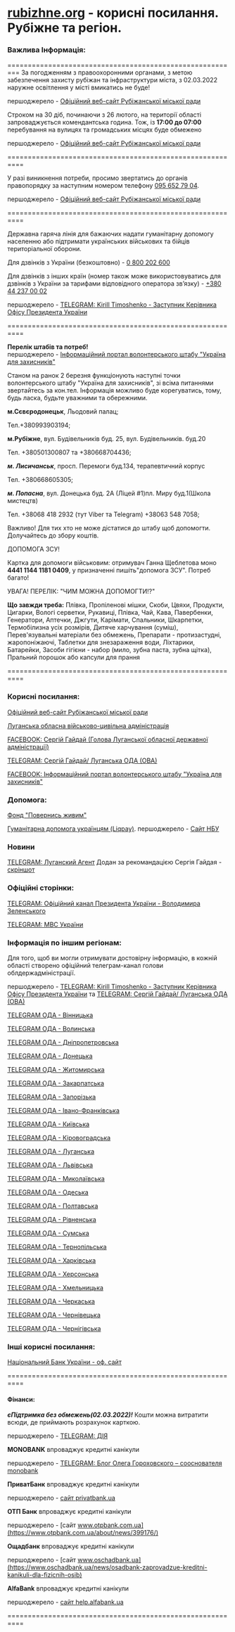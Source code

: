 # [rubizhne.org](https://www.rubizhne.org) - корисні посилання. Рубіжне та регіон.


### Важлива Інформація:
=========================================================
За погодженням з правоохоронними органами, з метою забезпечення захисту рубіжан та інфраструктури міста, з 02.03.2022 наружне освітлення у місті вмикатись не буде!

першоджерело - [Офіційний веб-сайт Рубіжанської міської ради](https://rmr.gov.ua/novyny-ta-informaciya/uvaha-meshkanci-mista/)

Строком на 30 діб, починаючи з 26 лютого, на території області запроваджується комендантська година. Тож, із **17:00 до 07:00** перебування на вулицях та громадських місцях буде обмежено

першоджерело - [Офіційний веб-сайт Рубіжанської міської ради](https://rmr.gov.ua/novyny-ta-informaciya/vidsohodni-na-luhanshchyni-vvedeno-komendantsku-hodynu-z-1700-do-0700-serhiy-hayday/)

==========================================================

У разі виникнення потреби, просимо звертатись до органів правопорядку за наступним номером телефону [095 652 79 04](tel:+30956527904).

першоджерело - [Офіційний веб-сайт Рубіжанської міської ради](https://rmr.gov.ua/novyny-ta-informaciya/uvaha-meshkanci-mista/)

==========================================================

Державна гаряча лінія для бажаючих надати гуманітарну допомогу населенню або підтримати українських військових та бійців територіальної оборони.

Для дзвінків з України (безкоштовно) - [0 800 202 600](tel:0800202600)

Для дзвінків з інших країн (номер також може використовуватись для дзвінків з України за тарифами відповідного оператора зв’язку) - [+380 44 237 00 02](tel:+380442370002)

першоджерело - [TELEGRAM: Kirill Timoshenko - Заступник Керівника Офісу Президента України](https://t.me/kt20220224)

==========================================================

**Перелік штабів та потреб!**  
першоджерело - [Інформаційний портал волонтерського штабу "Україна для захисників"](https://www.facebook.com/groups/997566197546611)


Станом на ранок 2 березня функціонують наступні точки волонтерського штабу "Україна для захисників", зі всіма питаннями звертайтесь за кон.тел. Інформація можливо буде корегуватись, тому, будь ласка, будьте уважними та обережними.

**м.Сєвєродонецьк**, Льодовий палац;

Тел.+380993903194;

**м.Рубіжне**, вул. Будівельників буд. 25, вул. Будівельників. буд.20

Тел. +380501300807 та +380668704436;

***м. Лисичанськ***, просп. Перемоги буд.134, терапевтичний корпус

Тел. +380668605305;

***м. Попасна***, вул. Донецька буд. 2А (Ліцей #1)пл. Миру буд.1(Школа мистецтв)

Тел. +38068 418 2932 (тут Viber та Telegram) +38063 548 7058;

Важливо! Для тих хто не може дістатися до штабу щоб допомогти. Долучайтесь до збору коштів.

ДОПОМОГА ЗСУ!

Картка для допомоги військовим: отримувач Ганна Щеблетова моно **4441 1144 1181 0409**, у призначенні пишіть"допомога ЗСУ". Потреб багато!

УВАГА! ПЕРЕЛІК: "ЧИМ МОЖНА ДОПОМОГТИ!?"

**Що завжди треба:** Плівка, Пропіленові мішки, Скоби, Цвяхи, Продукти, Цигарки, Вологі серветки, Рукавиці, Плівка, Чай, Кава, Павербенки, Генератори, Аптечки, Джгути, Карімати, Спальники, Шкарпетки, Термобілизна усіх розмірів, Дитяче харчування (суміш), Перев'язувальні матеріали без обмежень, Препарати - протизастудні, жаропоніжаючі, Таблетки для знезараження води, Ліхтарики, Батарейки, Засоби гігієни - набор (мило, зубна паста, зубна щітка), Пральний порошок або капсули для прання

==========================================================

### Корисні посилання:

[Офіційний веб-сайт Рубіжанської міської ради](https://rmr.gov.ua) 

[Луганська обласна військово-цивільна адміністрація](http://loga.gov.ua/)  

[FACEBOOK: Сергій Гайдай (Голова Луганської обласної державної адміністрації)](https://uk-ua.facebook.com/sergey.gaidai.loga) 

[TELEGRAM: Сергій Гайдай/ Луганська ОДА (ОВА)](https://t.me/luhanskaVTSA)

[FACEBOOK: Інформаційний портал волонтерського штабу "Україна для захисників"](https://www.facebook.com/groups/997566197546611)

### Допомога:

[Фонд "Повернись живим"](https://savelife.in.ua/)

[Гуманітарна допомога українцям (Liqpay)](https://www.liqpay.ua/uk/checkout/card/checkout_1646238217708748_29180003_b2JUlkRclTp9mFtYZQ1Q). першоджерело - [Сайт НБУ](https://bank.gov.ua/ua/news/all/natsionalniy-bank-vidkriv-rahunok-dlya-gumanitarnoyi-dopomogi-ukrayintsyam-postrajdalim-vid-rosiyskoyi-agresiyi)

### Новини

[TELEGRAM: Луганский Агент](https://t.me/tvoy_region13) Додан за рекомандацією Сергія Гайдая - [скріншот](/images/proofs/proof_1.png)

### Офіційні сторінки:

[TELEGRAM: Офіційний канал Президента України - Володимира Зеленського](https://t.me/V_Zelenskiy_official)

[TELEGRAM: МВС України](https://t.me/mvs_ukraine)


### Інформація по іншим регіонам:

Для того, щоб ви могли отримувати достовірну інформацію, в кожній області створено офіційний телеграм-канал голови облдержадміністрації.

першоджерело - [TELEGRAM: Kirill Timoshenko - Заступник Керівника Офісу Президента України](https://t.me/kt20220224) та [TELEGRAM: Сергій Гайдай/ Луганська ОДА (ОВА)](https://t.me/luhanskaVTSA)

[TELEGRAM ОДА - Вінницька](https://t.me/vinnytskaODA)

[TELEGRAM ОДА - Волинська](https://t.me/volynskaODA)

[TELEGRAM ОДА - Дніпропетровська](https://t.me/dnipropetrovskaODA)

[TELEGRAM ОДА - Донецька](https://t.me/pavlokyrylenko_donoda)

[TELEGRAM ОДА - Житомирська](https://t.me/zhytomyrskaODA) 

[TELEGRAM ОДА - Закарпатська](https://t.me/zakarpatskaODA)

[TELEGRAM ОДА - Запорізька](https://t.me/starukhofficial)

[TELEGRAM ОДА - Івано-Франківська](https://t.me/onyshchuksvitlana)

[TELEGRAM ОДА - Київська](https://t.me/kyivoda)

[TELEGRAM ОДА - Кіровоградська](https://t.me/chornamary)

[TELEGRAM ОДА - Луганська](https://t.me/luhanskaVTSA)

[TELEGRAM ОДА - Львівська](https://t.me/kozytskyy_maksym_official)

[TELEGRAM ОДА - Миколаївська](https://t.me/mykolaivskaODA)

[TELEGRAM ОДА - Одеська](https://t.me/odeskaODA)

[TELEGRAM ОДА - Полтавська](https://t.me/DMYTROLUNIN) 

[TELEGRAM ОДА - Рівненська](https://t.me/s/vitalykoval8)

[TELEGRAM ОДА - Сумська](https://t.me/Zhyvytskyy)

[TELEGRAM ОДА - Тернопільська](https://t.me/ternopilskaODA)

[TELEGRAM ОДА - Харківська](https://t.me/synegubov)

[TELEGRAM ОДА - Херсонська](https://t.me/khersonskaODA) 

[TELEGRAM ОДА - Хмельницька](https://t.me/khmelnytskaODA) 

[TELEGRAM ОДА - Черкаська](https://t.me/AleksandrSkichko) 

[TELEGRAM ОДА - Чернівецька](https://t.me/chernivetskaODA)

[TELEGRAM ОДА - Чернігівська](https://t.me/chernigivskaODA)


### Інші корисні посилання:

[Національний Банк України - оф. сайт](https://bank.gov.ua/)


==========================================================
#### Фінанси:

***єПідтримка без обмежень(02.03.2022)!*** Кошти можна витратити всюди, де приймають розрахунок карткою.

першоджерело - [TELEGRAM: ДІЯ](https://t.me/diia_gov)

**MONOBANK** впроваджує кредитні канікули

першоджерело - [TELEGRAM: Блог Олега Гороховского – сооснователя monobank](https://t.me/OGoMono)

**ПриватБанк** впроваджує кредитні канікули

першоджерело - [сайт privatbank.ua](https://privatbank.ua/news/2022/2/26/1547)

**ОТП Банк** впроваджує кредитні канікули

<span>першоджерело - [сайт www.otpbank.com.ua](https://www.otpbank.com.ua/about/news/399176/)</span>

**Ощадбанк** впроваджує кредитні канікули

першоджерело - [сайт www.oschadbank.ua](https://www.oschadbank.ua/news/osadbank-zaprovadzue-kreditni-kanikuli-dla-fizicnih-osib)


**AlfaBank** впроваджує кредитні канікули

першоджерело - [сайт help.alfabank.ua](https://help.alfabank.ua/hc/uk-ua/articles/4478116141074-%D0%AF%D0%BA%D1%96-%D1%83%D0%BC%D0%BE%D0%B2%D0%B8-%D0%BA%D1%80%D0%B5%D0%B4%D0%B8%D1%82%D0%BD%D0%B8%D1%85-%D0%BA%D0%B0%D0%BD%D1%96%D0%BA%D1%83%D0%BB-%D0%B7%D0%B0-%D0%B2%D1%81%D1%96%D0%BC%D0%B0-%D0%BA%D1%80%D0%B5%D0%B4%D0%B8%D1%82%D0%BD%D0%B8%D0%BC%D0%B8-%D0%BA%D0%B0%D1%80%D1%82%D0%BA%D0%B0%D0%BC%D0%B8-%D1%82%D0%B0-%D0%BA%D1%80%D0%B5%D0%B4%D0%B8%D1%82%D0%B0%D0%BC%D0%B8-%D0%B7-1-%D0%B1%D0%B5%D1%80%D0%B5%D0%B7%D0%BD%D1%8F-2022-%D1%80%D0%BE%D0%BA%D1%83-)


==========================================================